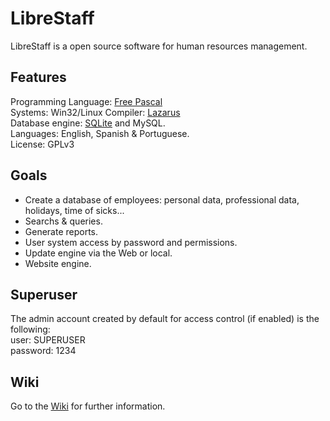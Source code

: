 # LibreStaff
LibreStaff is a open source software for human resources management.<br />

Features
-----------------------
Programming Language: <a href="http://www.freepascal.org/">Free Pascal</a><br />
Systems: Win32/Linux
Compiler: <a href="http://www.lazarus-ide.org/">Lazarus</a><br />
Database engine: <a href="https://www.sqlite.org/">SQLite</a> and MySQL.<br />
Languages: English, Spanish & Portuguese.  
License: GPLv3

Goals
----------
<ul>
	<li>Create a database of employees: personal data, professional data, holidays, time of sicks...</li>
	<li>Searchs & queries.</li>
	<li>Generate reports.</li>
	<li>User system access by password and permissions.</li>
	<li>Update engine via the Web or local.</li>
	<li>Website engine.</li>
 </ul>

Superuser
---------
The admin account created by default for access control (if enabled) is the following:<br />
user: SUPERUSER<br />
password: 1234

Wiki
---------
Go to the <a href="https://github.com/runsy/LibreStaff/wiki">Wiki</a> for further information.<br />

